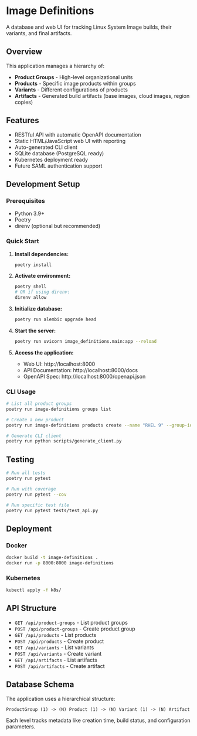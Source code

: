 # Image Definitions

A database and web UI for tracking Linux System Image builds, their variants, and final artifacts.

## Overview

This application manages a hierarchy of:
- **Product Groups** - High-level organizational units
- **Products** - Specific image products within groups
- **Variants** - Different configurations of products
- **Artifacts** - Generated build artifacts (base images, cloud images, region copies)

## Features

- RESTful API with automatic OpenAPI documentation
- Static HTML/JavaScript web UI with reporting
- Auto-generated CLI client
- SQLite database (PostgreSQL ready)
- Kubernetes deployment ready
- Future SAML authentication support

## Development Setup

### Prerequisites
- Python 3.9+
- Poetry
- direnv (optional but recommended)

### Quick Start

1. **Install dependencies:**
   ```bash
   poetry install
   ```

2. **Activate environment:**
   ```bash
   poetry shell
   # OR if using direnv:
   direnv allow
   ```

3. **Initialize database:**
   ```bash
   poetry run alembic upgrade head
   ```

4. **Start the server:**
   ```bash
   poetry run uvicorn image_definitions.main:app --reload
   ```

5. **Access the application:**
   - Web UI: http://localhost:8000
   - API Documentation: http://localhost:8000/docs
   - OpenAPI Spec: http://localhost:8000/openapi.json

### CLI Usage

```bash
# List all product groups
poetry run image-definitions groups list

# Create a new product
poetry run image-definitions products create --name "RHEL 9" --group-id 1

# Generate CLI client
poetry run python scripts/generate_client.py
```

## Testing

```bash
# Run all tests
poetry run pytest

# Run with coverage
poetry run pytest --cov

# Run specific test file
poetry run pytest tests/test_api.py
```

## Deployment

### Docker
```bash
docker build -t image-definitions .
docker run -p 8000:8000 image-definitions
```

### Kubernetes
```bash
kubectl apply -f k8s/
```

## API Structure

- `GET /api/product-groups` - List product groups
- `POST /api/product-groups` - Create product group
- `GET /api/products` - List products
- `POST /api/products` - Create product
- `GET /api/variants` - List variants
- `POST /api/variants` - Create variant
- `GET /api/artifacts` - List artifacts
- `POST /api/artifacts` - Create artifact

## Database Schema

The application uses a hierarchical structure:
```
ProductGroup (1) -> (N) Product (1) -> (N) Variant (1) -> (N) Artifact
```

Each level tracks metadata like creation time, build status, and configuration parameters.
